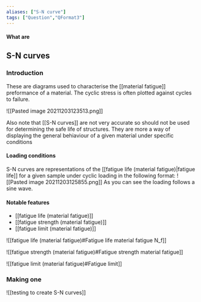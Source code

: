 ```yaml
---
aliases: ["S-N curve"]
tags: ["Question","QFormat3"]
---
```


#### What are
## S-N curves
### Introduction

These are diagrams used to characterise the [[material fatigue]] preformance of a material. The cyclic stress is often plotted against cycles to failure.

![[Pasted image 20211203123513.png]]

Also note that [[S-N curves]] are not very accurate so should not be used for determining the safe life of structures. They are more a way of displaying the general behiaviour of a given material under specific conditions

#### Loading conditions
S-N curves are representations of the [[fatigue life (material fatigue)|fatigue life]] for a given sample under cyclic loading in the following format:
![[Pasted image 20211203125855.png]]
As you can see the loading follows a sine wave.

#### Notable features
- [[fatigue life (material fatigue)]]
- [[fatigue strength (material fatigue)]]
- [[fatigue limit (material fatigue)]]

![[fatigue life (material fatigue)#Fatigue life material fatigue N_f]]

![[fatigue strength (material fatigue)#Fatigue strength material fatigue]]

![[fatigue limit (material fatigue)#Fatigue limit]]

### Making one
![[testing to create S-N curves]]